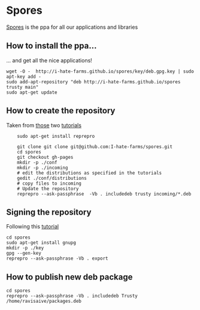 # Spores
[Spores](http://i-hate-farms.github.io/spores) is the ppa for all our applications and libraries

## How to install the ppa...
... and get all the nice applications! 
```
wget -O -  http://i-hate-farms.github.io/spores/key/deb.gpg.key | sudo apt-key add - 
sudo add-apt-repository "deb http://i-hate-farms.github.io/spores trusty main"
sudo apt-get update
```

## How to create the repository

Taken from [those](http://doc.ubuntu-fr.org/tutoriel/comment_creer_depot) two [tutorials](http://www.tecmint.com/create-deb-pacakge-repository-in-ubuntu/)

```
    sudo apt-get install reprepro

    git clone git clone git@github.com:I-hate-farms/spores.git
    cd spores
    git checkout gh-pages
    mkdir -p ./conf
    mkdir -p ./incoming
    # edit the distributions as specified in the tutorials
    gedit ./conf/distributions
    # copy files to incoming
    # Update the repository
    reprepro --ask-passphrase  -Vb . includedeb trusty incoming/*.deb
```
## Signing the repository 
Following this [tutorial](http://www.tecmint.com/create-deb-pacakge-repository-in-ubuntu/)
```
cd spores
sudo apt-get install gnupg
mkdir -p ./key
gpg --gen-key
reprepro --ask-passphrase -Vb . export
```

## How to publish new deb package
```
cd spores
reprepro --ask-passphrase -Vb . includedeb Trusty /home/ravisaive/packages.deb
```
